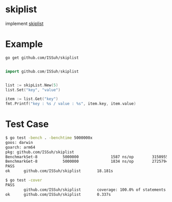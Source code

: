 # skiplist
implement [skiplist](https://en.wikipedia.org/wiki/Skip_list)

# Example

```bash
go get github.com/ISSuh/skiplist
```

```go

import github.com/ISSuh/skiplist


list := skipList.New(5)
list.Set("key", "value")

item := list.Get("key")
fmt.Printf("key : %s / value : %s", item.key, item.value)
```

# Test Case

```bash
$ go test -bench . -benchtime 5000000x
goos: darwin
goarch: arm64
pkg: github.com/ISSuh/skiplist
BenchmarkSet-8           5000000              1587 ns/op        3150955.24 MB/s      144 B/op          4 allocs/op
BenchmarkGet-8           5000000              1834 ns/op        2725794.73 MB/s        7 B/op          0 allocs/op
PASS
ok      github.com/ISSuh/skiplist       18.181s
```

```bash
$ go test -cover                
PASS
        github.com/ISSuh/skiplist       coverage: 100.0% of statements
ok      github.com/ISSuh/skiplist       0.337s
```